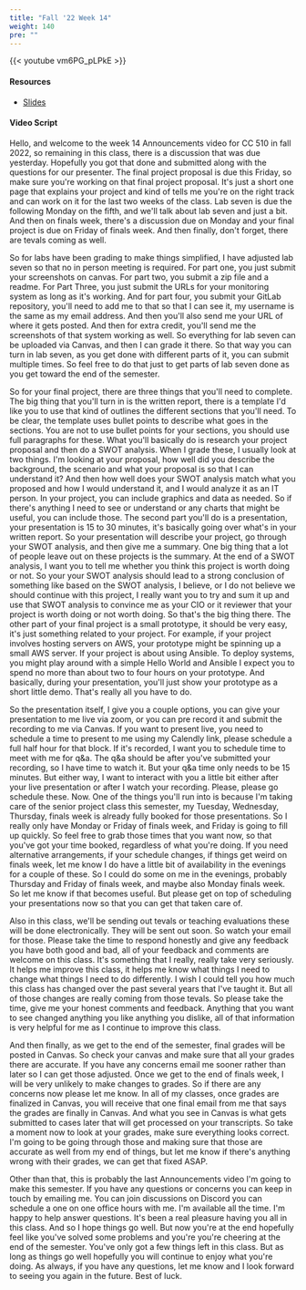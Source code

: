 ```yaml
---
title: "Fall '22 Week 14"
weight: 140
pre: ""
---
```


{{< youtube vm6PG_pLPkE >}}

#### Resources

* <a href="slides" target="_blank">Slides</a>

#### Video Script

Hello, and welcome to the week 14 Announcements video for CC 510 in fall 2022, so remaining in this class, there is a discussion that was due yesterday. Hopefully you got that done and submitted along with the questions for our presenter. The final project proposal is due this Friday, so make sure you're working on that final project proposal. It's just a short one page that explains your project and kind of tells me you're on the right track and can work on it for the last two weeks of the class. Lab seven is due the following Monday on the fifth, and we'll talk about lab seven and just a bit. And then on finals week, there's a discussion due on Monday and your final project is due on Friday of finals week. And then finally, don't forget, there are tevals coming as well. 

So for labs have been grading to make things simplified, I have adjusted lab seven so that no in person meeting is required. For part one, you just submit your screenshots on canvas. For part two, you submit a zip file and a readme. For Part Three, you just submit the URLs for your monitoring system as long as it's working. And for part four, you submit your GitLab repository, you'll need to add me to that so that I can see it, my username is the same as my email address. And then you'll also send me your URL of where it gets posted. And then for extra credit, you'll send me the screenshots of that system working as well. So everything for lab seven can be uploaded via Canvas, and then I can grade it there. So that way you can turn in lab seven, as you get done with different parts of it, you can submit multiple times. So feel free to do that just to get parts of lab seven done as you get toward the end of the semester. 

So for your final project, there are three things that you'll need to complete. The big thing that you'll turn in is the written report, there is a template I'd like you to use that kind of outlines the different sections that you'll need. To be clear, the template uses bullet points to describe what goes in the sections. You are not to use bullet points for your sections, you should use full paragraphs for these. What you'll basically do is research your project proposal and then do a SWOT analysis. When I grade these, I usually look at two things. I'm looking at your proposal, how well did you describe the background, the scenario and what your proposal is so that I can understand it? And then how well does your SWOT analysis match what you proposed and how I would understand it, and I would analyze it as an IT person. In your project, you can include graphics and data as needed. So if there's anything I need to see or understand or any charts that might be useful, you can include those. The second part you'll do is a presentation, your presentation is 15 to 30 minutes, it's basically going over what's in your written report. So your presentation will describe your project, go through your SWOT analysis, and then give me a summary. One big thing that a lot of people leave out on these projects is the summary. At the end of a SWOT analysis, I want you to tell me whether you think this project is worth doing or not. So your your SWOT analysis should lead to a strong conclusion of something like based on the SWOT analysis, I believe, or I do not believe we should continue with this project, I really want you to try and sum it up and use that SWOT analysis to convince me as your CIO or it reviewer that your project is worth doing or not worth doing. So that's the big thing there. The other part of your final project is a small prototype, it should be very easy, it's just something related to your project. For example, if your project involves hosting servers on AWS, your prototype might be spinning up a small AWS server. If your project is about using Ansible. To deploy systems, you might play around with a simple Hello World and Ansible I expect you to spend no more than about two to four hours on your prototype. And basically, during your presentation, you'll just show your prototype as a short little demo. That's really all you have to do. 

So the presentation itself, I give you a couple options, you can give your presentation to me live via zoom, or you can pre record it and submit the recording to me via Canvas. If you want to present live, you need to schedule a time to present to me using my Calendly link, please schedule a full half hour for that block. If it's recorded, I want you to schedule time to meet with me for q&a. The q&a should be after you've submitted your recording, so I have time to watch it. But your q&a time only needs to be 15 minutes. But either way, I want to interact with you a little bit either after your live presentation or after I watch your recording. Please, please go schedule these. Now. One of the things you'll run into is because I'm taking care of the senior project class this semester, my Tuesday, Wednesday, Thursday, finals week is already fully booked for those presentations. So I really only have Monday or Friday of finals week, and Friday is going to fill up quickly. So feel free to grab those times that you want now, so that you've got your time booked, regardless of what you're doing. If you need alternative arrangements, if your schedule changes, if things get weird on finals week, let me know I do have a little bit of availability in the evenings for a couple of these. So I could do some on me in the evenings, probably Thursday and Friday of finals week, and maybe also Monday finals week. So let me know if that becomes useful. But please get on top of scheduling your presentations now so that you can get that taken care of. 

Also in this class, we'll be sending out tevals or teaching evaluations these will be done electronically. They will be sent out soon. So watch your email for those. Please take the time to respond honestly and give any feedback you have both good and bad, all of your feedback and comments are welcome on this class. It's something that I really, really take very seriously. It helps me improve this class, it helps me know what things I need to change what things I need to do differently. I wish I could tell you how much this class has changed over the past several years that I've taught it. But all of those changes are really coming from those tevals. So please take the time, give me your honest comments and feedback. Anything that you want to see changed anything you like anything you dislike, all of that information is very helpful for me as I continue to improve this class.

And then finally, as we get to the end of the semester, final grades will be posted in Canvas. So check your canvas and make sure that all your grades there are accurate. If you have any concerns email me sooner rather than later so I can get those adjusted. Once we get to the end of finals week, I will be very unlikely to make changes to grades. So if there are any concerns now please let me know. In all of my classes, once grades are finalized in Canvas, you will receive that one final email from me that says the grades are finally in Canvas. And what you see in Canvas is what gets submitted to cases later that will get processed on your transcripts. So take a moment now to look at your grades, make sure everything looks correct. I'm going to be going through those and making sure that those are accurate as well from my end of things, but let me know if there's anything wrong with their grades, we can get that fixed ASAP. 

Other than that, this is probably the last Announcements video I'm going to make this semester. If you have any questions or concerns you can keep in touch by emailing me. You can join discussions on Discord you can schedule a one on one office hours with me. I'm available all the time. I'm happy to help answer questions. It's been a real pleasure having you all in this class. And so I hope things go well. But now you're at the end hopefully feel like you've solved some problems and you're you're cheering at the end of the semester. You've only got a few things left in this class. But as long as things go well hopefully you will continue to enjoy what you're doing. As always, if you have any questions, let me know and I look forward to seeing you again in the future. Best of luck.

